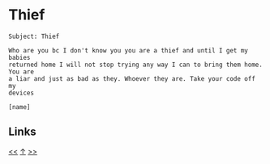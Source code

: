 # Thief

    Subject: Thief 

    Who are you bc I don't know you you are a thief and until I get my babies
    returned home I will not stop trying any way I can to bring them home. You are
    a liar and just as bad as they. Whoever they are. Take your code off my
    devices

    [name]
## Links

[<<](2023-07-25.md) [↑](../) [>>](2023-09-20.md)
